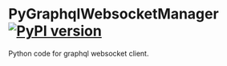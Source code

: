 # PyGraphqlWebsocketManager [![PyPI version](https://badge.fury.io/py/graphql-subscription-manager.svg)](https://badge.fury.io/py/graphql-subscription-manager)



Python code for graphql websocket client.

